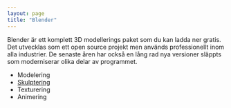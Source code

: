 ```yaml
---
layout: page
title: "Blender"
---
```


Blender är ett komplett 3D modellerings paket som du kan ladda ner gratis. Det utvecklas som ett open source projekt men används professionellt inom alla industrier. De senaste åren har också en lång rad nya versioner släppts som moderniserar olika delar av programmet.

* Modelering
* [Skulptering](./blender/skulptering.html)
* Texturering
* Animering
